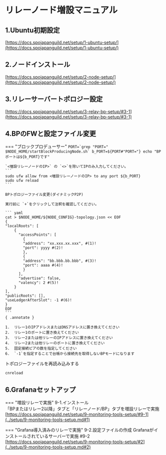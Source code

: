 # リレーノード増設マニュアル

## 1.Ubuntu初期設定
[https://docs.spojapanguild.net/setup/1-ubuntu-setup/](https://docs.spojapanguild.net/setup/1-ubuntu-setup/)

## 2.ノードインストール
[https://docs.spojapanguild.net/setup/2-node-setup/](https://docs.spojapanguild.net/setup/2-node-setup/)

## 3.リレーサーバートポロジー設定
[https://docs.spojapanguild.net/setup/3-relay-bp-setup/#3-1](https://docs.spojapanguild.net/setup/3-relay-bp-setup/#3-1)


## 4.BPのFWと設定ファイル変更
=== "ブロックプロデューサー"
    ```
    PORT=`grep "PORT=" $NODE_HOME/startBlockProducingNode.sh`
    b_PORT=${PORT#"PORT="}
    echo "BPポートは${b_PORT}です"
    ```

    `<増設リレーノードのIP>` の `<>`を除いてIPのみ入力してください。
    ```
    sudo ufw allow from <増設リレーノードのIP> to any port ${b_PORT}
    sudo ufw reload
    ```

    BPトポロジーファイル変更(ダイナミックP2P)  

    実行前に `+`をクリックして注釈を確認してください。  

    ``` yaml
    cat > $NODE_HOME/${NODE_CONFIG}-topology.json << EOF
    {
    "localRoots": [
        { 
          "accessPoints": [
            {
            "address": "xx.xxx.xx.xxx", #(1)!
            "port": yyyy #(2)!
            },
            {
            "address": "bb.bbb.bb.bbb", #(3)!
            "port": aaaa #(4)!
            }
          ],
          "advertise": false,
          "valency": 2 #(5)!
        }
    ],
    "publicRoots": [],
    "useLedgerAfterSlot": -1 #(6)!
    }
    EOF
    ```
    { .annotate }

    1.  リレー1のIPアドレスまたはDNSアドレスに置き換えてください
    2.  リレー1のポートに置き換えてください
    3.  リレー2または他リレーのIPアドレスに置き換えてください
    4.  リレー2または他リレーのポートに置き換えてください
    5.  固定接続ピアの数を指定してください
    6.  `-1`を指定することで台帳から接続先を取得しないBPモードになります


トポロジーファイルを再読み込みする
```
cnreload
```


## 6.Grafanaセットアップ

=== "増設リレーで実施"
    9-1.インストール  
    「BPまたはリレー2以降」タブと「リレーノード/BP」タブを増設リレーで実施  
    [https://docs.spojapanguild.net/setup/9-monitoring-tools-setup/#9-1](../setup/9-monitoring-tools-setup.md#1)


=== "Grafana導入済みのリレーで実施"
      9-2.設定ファイルの作成
      Grafanaがインストールされているサーバーで実施 #9-2
    [https://docs.spojapanguild.net/setup/9-monitoring-tools-setup/#2](../setup/9-monitoring-tools-setup.md#2)


